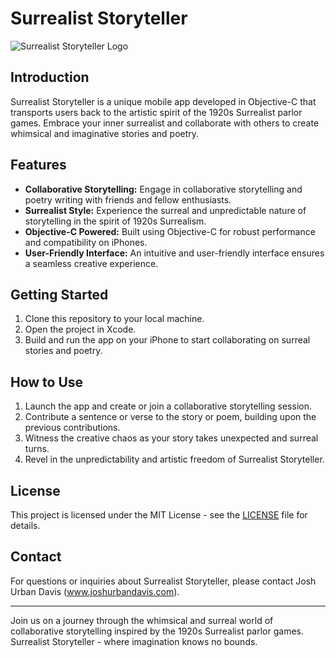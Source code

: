 # Surrealist Storyteller

![Surrealist Storyteller Logo](Project/dada_logo.jpg)

## Introduction

Surrealist Storyteller is a unique mobile app developed in Objective-C that transports users back to the artistic spirit of the 1920s Surrealist parlor games. Embrace your inner surrealist and collaborate with others to create whimsical and imaginative stories and poetry.

## Features

- **Collaborative Storytelling:** Engage in collaborative storytelling and poetry writing with friends and fellow enthusiasts.
- **Surrealist Style:** Experience the surreal and unpredictable nature of storytelling in the spirit of 1920s Surrealism.
- **Objective-C Powered:** Built using Objective-C for robust performance and compatibility on iPhones.
- **User-Friendly Interface:** An intuitive and user-friendly interface ensures a seamless creative experience.

## Getting Started

1. Clone this repository to your local machine.
2. Open the project in Xcode.
3. Build and run the app on your iPhone to start collaborating on surreal stories and poetry.

## How to Use

1. Launch the app and create or join a collaborative storytelling session.
2. Contribute a sentence or verse to the story or poem, building upon the previous contributions.
3. Witness the creative chaos as your story takes unexpected and surreal turns.
4. Revel in the unpredictability and artistic freedom of Surrealist Storyteller.

## License

This project is licensed under the MIT License - see the [LICENSE](LICENSE) file for details.

## Contact

For questions or inquiries about Surrealist Storyteller, please contact Josh Urban Davis (www.joshurbandavis.com).

---

Join us on a journey through the whimsical and surreal world of collaborative storytelling inspired by the 1920s Surrealist parlor games. Surrealist Storyteller - where imagination knows no bounds.
